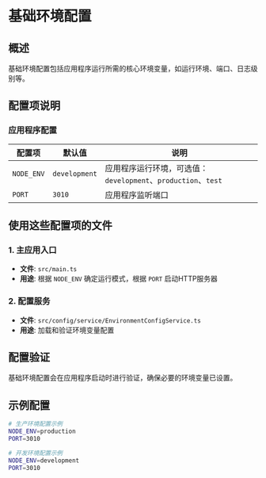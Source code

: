 # 基础环境配置

## 概述

基础环境配置包括应用程序运行所需的核心环境变量，如运行环境、端口、日志级别等。

## 配置项说明

### 应用程序配置

| 配置项 | 默认值 | 说明 |
|--------|--------|------|
| `NODE_ENV` | `development` | 应用程序运行环境，可选值：`development`、`production`、`test` |
| `PORT` | `3010` | 应用程序监听端口 |

## 使用这些配置项的文件

### 1. 主应用入口
- **文件**: `src/main.ts`
- **用途**: 根据 `NODE_ENV` 确定运行模式，根据 `PORT` 启动HTTP服务器

### 2. 配置服务
- **文件**: `src/config/service/EnvironmentConfigService.ts`
- **用途**: 加载和验证环境变量配置

## 配置验证

基础环境配置会在应用程序启动时进行验证，确保必要的环境变量已设置。

## 示例配置

```bash
# 生产环境配置示例
NODE_ENV=production
PORT=3010
```

```bash
# 开发环境配置示例
NODE_ENV=development
PORT=3010